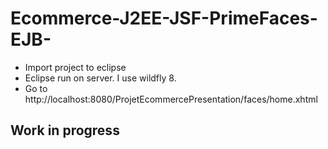 # Ecommerce-J2EE-JSF-PrimeFaces-EJB-
* Import project to eclipse 
* Eclipse run on server. I use wildfly 8.
* Go to http://localhost:8080/ProjetEcommercePresentation/faces/home.xhtml

## Work in progress

